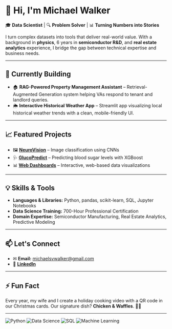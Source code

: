 # 👋 Hi, I'm Michael Walker
🎓 **Data Scientist** | 🔍 **Problem Solver** | 📊 **Turning Numbers into Stories**

I turn complex datasets into tools that deliver real-world value. With a background in **physics**, 6 years in **semiconductor R&D**, and **real estate analytics** experience, I bridge the gap between technical expertise and business needs.

---

## 🚀 Currently Building
- 🏠 **RAG-Powered Property Management Assistant** – Retrieval-Augmented Generation system helping VAs respond to tenant and landlord queries.  
- 🌦 **Interactive Historical Weather App** – Streamlit app visualizing local historical weather trends with a clean, mobile-friendly UI.  

---

## 📈 Featured Projects
- 🖼 **[NeuroVision](https://github.com/MSVWalker/NeuroVision)** – Image classification using CNNs  
- 🩺 **[GlucoPredict](https://github.com/MSVWalker/GlucoPredict)** – Predicting blood sugar levels with XGBoost  
- 📊 **[Web Dashboards](https://github.com/your-repo/Dashboards)** – Interactive, web-based data visualizations  

---

## 💡 Skills & Tools
- **Languages & Libraries:** Python, pandas, scikit-learn, SQL, Jupyter Notebooks  
- **Data Science Training:** 700-Hour Professional Certification  
- **Domain Expertise:** Semiconductor Manufacturing, Real Estate Analytics, Predictive Modeling  

---

## 📫 Let's Connect
- ✉ **Email:** michaelsvwalker@gmail.com  
- 💼 [**LinkedIn**](https://www.linkedin.com/in/msvwalker/)  

---

## ⚡ Fun Fact
Every year, my wife and I create a holiday cooking video with a QR code in our Christmas cards. Our signature dish? **Chicken & Waffles**. 🍗🧇

---

![Python](https://img.shields.io/badge/-Python-blue?logo=python&logoColor=white)
![Data Science](https://img.shields.io/badge/-Data%20Science-orange)
![SQL](https://img.shields.io/badge/-SQL-lightgrey?logo=postgresql)
![Machine Learning](https://img.shields.io/badge/-Machine%20Learning-green)
